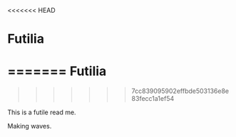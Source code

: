 <<<<<<< HEAD
# Futilia
=======
Futilia
=======
>>>>>>> 7cc839095902effbde503136e8e83fecc1a1ef54

This is a futile read me.

Making waves.

